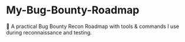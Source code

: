 # My-Bug-Bounty-Roadmap
🚀 A practical Bug Bounty Recon Roadmap with tools &amp; commands I use during reconnaissance and testing.
